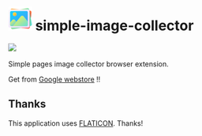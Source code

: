 # ![simple-image-collector](public/icons/icon48.png) simple-image-collector

![](https://img.shields.io/github/v/release/AZO234/simple-image-collector
)

Simple pages image collector browser extension.

Get from [Google webstore](https://chromewebstore.google.com/detail/simple-image-collector/jefekhkflihponopkgccdmgfldmbcgcj) !!

## Thanks

This application uses [FLATICON](https://www.flaticon.com/). Thanks!
